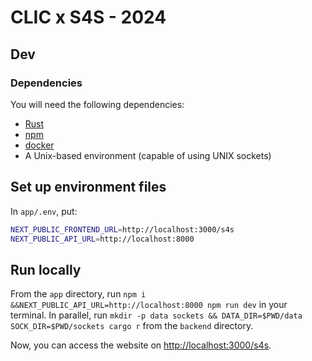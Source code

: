 # CLIC x S4S - 2024

## Dev

### Dependencies

You will need the following dependencies:

- [Rust](rustup.rs)
- [npm](https://docs.npmjs.com/downloading-and-installing-node-js-and-npm)
- [docker](https://www.docker.com/get-started/)
- A Unix-based environment (capable of using UNIX sockets)

## Set up environment files

In `app/.env`, put:

```sh
NEXT_PUBLIC_FRONTEND_URL=http://localhost:3000/s4s
NEXT_PUBLIC_API_URL=http://localhost:8000
```

## Run locally

From the `app` directory, run `npm i &&NEXT_PUBLIC_API_URL=http://localhost:8000 npm run dev` in your terminal. In parallel, run `mkdir -p data sockets && DATA_DIR=$PWD/data SOCK_DIR=$PWD/sockets cargo r` from the `backend` directory.

Now, you can access the website on <http://localhost:3000/s4s>.
